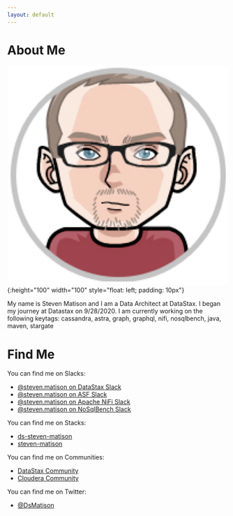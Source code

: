 ```yaml
---
layout: default
---
```


# About Me

![SRM](/assets/images/SRM.png){:height="100" width="100" style="float: left; padding: 10px"}
 
My name is Steven Matison and I am a Data Architect at DataStax. I began my journey at Datastax on 9/28/2020. 
I am currently working on the following keytags: cassandra, astra, graph, graphql, nifi, nosqlbench, java, maven, stargate

<div style="clear: both"></div>

# Find Me

You can find me on Slacks:
*   [@steven.matison on DataStax Slack](https://datastax.slack.com)
*   [@steven.matison on ASF Slack](https://asf.slack.com)
*   [@steven.matison on Apache NiFi Slack](https://apachenifi.slack.com)
*   [@steven.matison on NoSqlBench Slack](https://nosqlbench.slack.com)

You can find me on Stacks:
*   [ds-steven-matison](https://stackoverflow.com/users/14215291/ds-steven-matison)
*   [steven-matison](https://stackoverflow.com/users/4253286/steven-matison)

You can find me on Communities:
*   [DataStax Community](https://community.datastax.com/users/3254/ds-steven-matison.html)
*   [Cloudera Community](https://community.cloudera.com/t5/user/viewprofilepage/user-id/60150)

You can find me on Twitter:
*   [@DsMatison](https://twitter.com/DsMatison)

